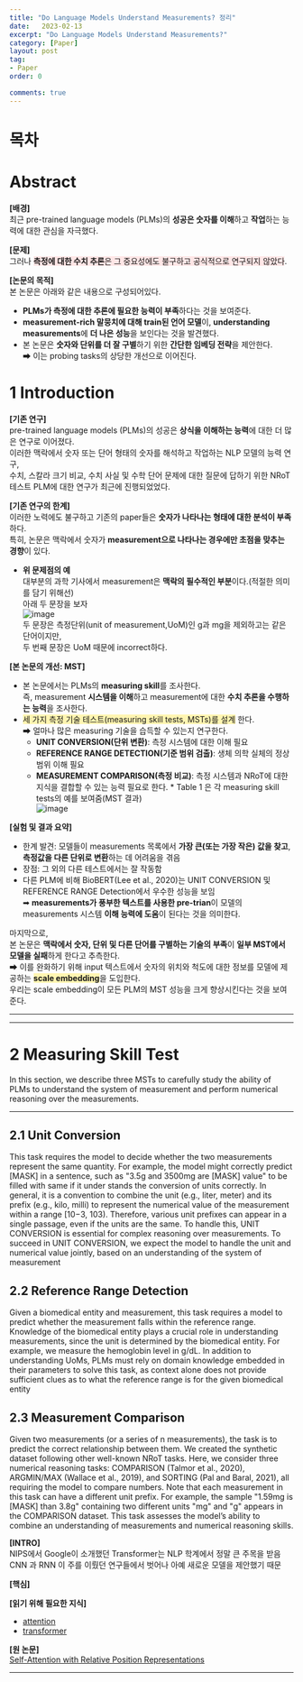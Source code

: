 ```yaml
---
title: "Do Language Models Understand Measurements? 정리"
date:   2023-02-13
excerpt: "Do Language Models Understand Measurements?"
category: [Paper]
layout: post
tag:
- Paper
order: 0

comments: true
---
```



# 목차 




# Abstract
**[배경]**     
최근 pre-trained language models (PLMs)의 **성공은 숫자를 이해**하고 **작업**하는 능력에 대한 관심을 자극했다.     

**[문제]**     
그러나 <span style="background-color:#FFE6E6">**측정에 대한 수치 추론**은 그 중요성에도 불구하고 공식적으로 연구되지 않았다</span>.    

**[논문의 목적]**       
본 논문은 아래와 같은 내용으로 구성되어있다.     
* **PLMs가 측정에 대한 추론에 필요한 능력이 부족**하다는 것을 보여준다.       
* **measurement-rich 말뭉치에 대해 train된 언어 모델**이, **understanding measurements**에 **더 나은 성능**을 보인다는 것을 발견했다.     
* 본 논문은 **숫자와 단위를 더 잘 구별**하기 위한 **간단한 임베딩 전략**을 제안한다.   
➡ 이는 probing tasks의 상당한 개선으로 이어진다.   



# 1 Introduction
**[기존 연구]**     
pre-trained language models (PLMs)의 성공은 **상식을 이해하는 능력**에 대한 더 많은 연구로 이어졌다.    
이러한 맥락에서 숫자 또는 단어 형태의 숫자를 해석하고 작업하는 NLP 모델의 능력 연구,    
수치, 스칼라 크기 비교, 수치 사실 및 수학 단어 문제에 대한 질문에 답하기 위한 NRoT 테스트 PLM에 대한 연구가 최근에 진행되었었다.       



**[기존 연구의 한계]**     
이러한 노력에도 불구하고 기존의 paper들은 **숫자가 나타나는 형태에 대한 분석이 부족**하다.    
특히,  논문은 맥락에서 숫자가 **measurement으로 나타나는 경우에만 초점을 맞추는 경향**이 있다.   
* **위 문제점의 예**        
대부분의 과학 기사에서 measurement은 **맥락의 필수적인 부분**이다.(적절한 의미를 담기 위해선)   
아래 두 문장을 보자    
![image](https://user-images.githubusercontent.com/76824611/220443999-fd3d274d-c83b-48d2-80b9-067b155f6675.png)   
두 문장은 측정단위(unit of measurement,UoM)인 g과 mg을 제외하고는 같은 단어이지만,    
두 번째 문장은 UoM 때문에 incorrect하다.    


**[본 논문의 개선: MST]**    
* 본 논문에서는 PLMs의 **measuring skill**를 조사한다.     
즉, measurement **시스템을 이해**하고 measurement에 대한 **수치 추론을 수행하는 능력**을 조사한다.     
* <span style="background-color:#fff5b1">세 가지 측정 기술 테스트(measuring skill tests, MSTs)를 설계</span> 한다.     
➡ 얼마나 많은 measuring 기술을 습득할 수 있는지 연구한다.       
   * **UNIT CONVERSION(단위 변환)**: 측정 시스템에 대한 이해 필요        
   * **REFERENCE RANGE DETECTION(기준 범위 검출)**: 생체 의학 실체의 정상 범위 이해 필요       
   * **MEASUREMENT COMPARISON(측정 비교)**: 측정 시스템과 NRoT에 대한 지식을 결합할 수 있는 능력 필요로 한다. * Table 1 은 각 measuring skill tests의 예를 보여줌(MST 결과)      
![image](https://user-images.githubusercontent.com/76824611/223579239-cffa8d7f-e759-466e-ac85-7e19d00a71f1.png)


**[실험 및 결과 요약]**
* 한계 발견: 모델들이 measurements 목록에서 **가장 큰(또는 가장 작은) 값을 찾고**, **측정값을 다른 단위로 변환**하는 데 어려움을 겪음    
* 장점: 그 외의 다른 테스트에서는 잘 작동함       
* 다른 PLM에 비해 BioBERT(Lee et al., 2020)는 UNIT CONVERSION 및 REFERENCE RANGE Detection에서 우수한 성능을 보임     
➡ **measurements가 풍부한 텍스트를 사용한 pre-trian**이 모델의 measurements 시스템 **이해 능력에 도움**이 된다는 것을 의미한다.       


마지막으로,    
본 논문은 **맥락에서 숫자, 단위 및 다른 단어를 구별하는 기술의 부족**이 **일부 MST에서 모델을 실패**하게 한다고 추측한다.     
➡ 이를 완화하기 위해 input 텍스트에서 숫자의 위치와 척도에 대한 정보를 모델에 제공하는 <span style="background-color:#fff5b1">**scale  embedding**</span>을 도입한다.    
우리는 scale  embedding이 모든 PLM의 MST 성능을 크게 향상시킨다는 것을 보여준다.     



---
----

# 2 Measuring Skill Test
In this section, we describe three MSTs to carefully
study the ability of PLMs to understand the system
of measurement and perform numerical reasoning
over the measurements.



----

## 2.1 Unit Conversion
This task requires the model to decide whether
the two measurements represent the same quantity.
For example, the model might correctly predict
[MASK] in a sentence, such as "3.5g and 3500mg
are [MASK] value" to be filled with same if it under
stands the conversion of units correctly. In general,
it is a convention to combine the unit (e.g., liter,
meter) and its prefix (e.g., kilo, milli) to represent
the numerical value of the measurement within a
range [10−3, 103). Therefore, various unit prefixes
can appear in a single passage, even if the units
are the same. To handle this, UNIT CONVERSION
is essential for complex reasoning over measurements. To succeed in UNIT CONVERSION, we expect the model to handle the unit and numerical
value jointly, based on an understanding of the system of measurement


## 2.2 Reference Range Detection
Given a biomedical entity and measurement, this
task requires a model to predict whether the measurement falls within the reference range. Knowledge of the biomedical entity plays a crucial role
in understanding measurements, since the unit is
determined by the biomedical entity. For example,
we measure the hemoglobin level in g/dL. In addition to understanding UoMs, PLMs must rely on
domain knowledge embedded in their parameters
to solve this task, as context alone does not provide
sufficient clues as to what the reference range is for
the given biomedical entity

## 2.3 Measurement Comparison
Given two measurements (or a series of n measurements), the task is to predict the correct relationship between them. We created the synthetic dataset following other well-known NRoT
tasks. Here, we consider three numerical reasoning tasks: COMPARISON (Talmor et al., 2020),
ARGMIN/MAX (Wallace et al., 2019), and SORTING (Pal and Baral, 2021), all requiring the model
to compare numbers. Note that each measurement
in this task can have a different unit prefix. For
example, the sample "1.59mg is [MASK] than 3.8g"
containing two different units "mg" and "g" appears
in the COMPARISON dataset. This task assesses the
model’s ability to combine an understanding of
measurements and numerical reasoning skills.



**[INTRO]**      
NIPS에서 Google이 소개했던 Transformer는 NLP 학계에서 정말 큰 주목을 받음  
CNN 과 RNN 이 주를 이뤘던 연구들에서 벗어나 아예 새로운 모델을 제안했기 때문    

**[핵심]**     

**[읽기 위해 필요한 지식]**    
* [attention](https://yerimoh.github.io/DL19/)       
* [transformer](https://yerimoh.github.io/Lan/)    


**[원 논문]**    
[Self-Attention with Relative Position Representations](https://arxiv.org/pdf/1803.02155.pdf)  


----
